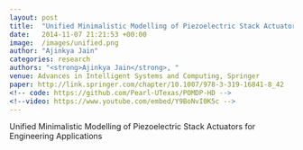 ```yaml
---
layout: post
title:  "Unified Minimalistic Modelling of Piezoelectric Stack Actuators for Engineering Applications"
date:   2014-11-07 21:21:53 +00:00
image:  /images/unified.png
author: "Ajinkya Jain"
categories: research
authors: "<strong>Ajinkya Jain</strong>, "
venue: Advances in Intelligent Systems and Computing, Springer
paper: http://link.springer.com/chapter/10.1007/978-3-319-16841-8_42
<!-- code: https://github.com/Pearl-UTexas/POMDP-HD -->
<!--video: https://www.youtube.com/embed/Y9BoNvI0K5c -->
---
```

Unified Minimalistic Modelling of Piezoelectric Stack Actuators for Engineering Applications
